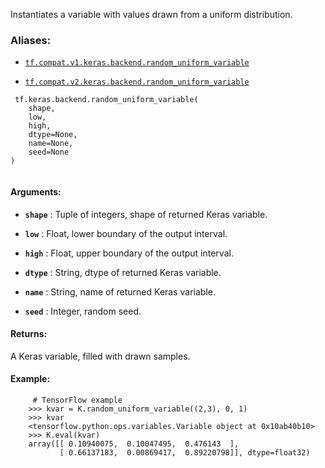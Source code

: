 Instantiates a variable with values drawn from a uniform distribution.



### Aliases:

- [ `tf.compat.v1.keras.backend.random_uniform_variable` ](/api_docs/python/tf/keras/backend/random_uniform_variable)

- [ `tf.compat.v2.keras.backend.random_uniform_variable` ](/api_docs/python/tf/keras/backend/random_uniform_variable)



```
 tf.keras.backend.random_uniform_variable(
    shape,
    low,
    high,
    dtype=None,
    name=None,
    seed=None
)
 
```



#### Arguments:

- **`shape`** : Tuple of integers, shape of returned Keras variable.

- **`low`** : Float, lower boundary of the output interval.

- **`high`** : Float, upper boundary of the output interval.

- **`dtype`** : String, dtype of returned Keras variable.

- **`name`** : String, name of returned Keras variable.

- **`seed`** : Integer, random seed.



#### Returns:
A Keras variable, filled with drawn samples.



#### Example:


```
     # TensorFlow example
    >>> kvar = K.random_uniform_variable((2,3), 0, 1)
    >>> kvar
    <tensorflow.python.ops.variables.Variable object at 0x10ab40b10>
    >>> K.eval(kvar)
    array([[ 0.10940075,  0.10047495,  0.476143  ],
           [ 0.66137183,  0.00869417,  0.89220798]], dtype=float32)
 
```

